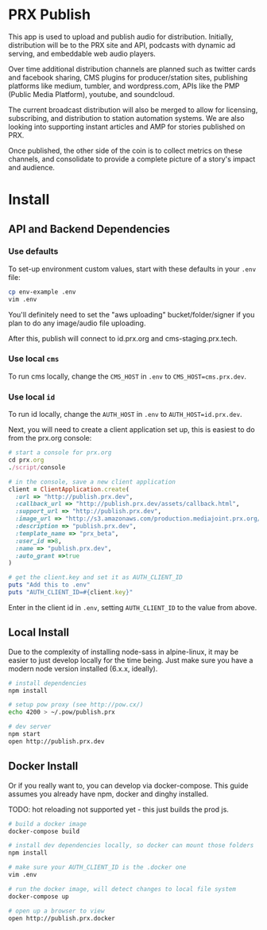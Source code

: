 # PRX Publish

This app is used to upload and publish audio for distribution.
Initially, distribution will be to the PRX site and API, podcasts with dynamic ad serving, and embeddable web audio players.

Over time additional distribution channels are planned such as twitter cards and facebook sharing, CMS plugins for producer/station sites, publishing platforms like medium, tumbler, and wordpress.com, APIs like the PMP (Public Media Platform), youtube, and soundcloud.

The current broadcast distribution will also be merged to allow for licensing, subscribing, and distribution to station automation systems. We are also looking into supporting instant articles and AMP for stories published on PRX.

Once published, the other side of the coin is to collect metrics on these channels, and consolidate to provide a complete picture of a story's impact and audience.

# Install

## API and Backend Dependencies

### Use defaults
To set-up environment custom values, start with these defaults in your `.env` file:
``` sh
cp env-example .env
vim .env
```

You'll definitely need to set the "aws uploading" bucket/folder/signer if you plan
to do any image/audio file uploading.

After this, publish will connect to id.prx.org and cms-staging.prx.tech.

### Use local `cms`
To run cms locally, change the `CMS_HOST` in `.env` to `CMS_HOST=cms.prx.dev`.

###  Use local `id`
To run id locally, change the `AUTH_HOST` in `.env` to `AUTH_HOST=id.prx.dev`.

Next, you will need to create a client application set up, this is easiest to do from the prx.org console:
``` ruby
# start a console for prx.org
cd prx.org
./script/console

# in the console, save a new client application
client = ClientApplication.create(
  :url => "http://publish.prx.dev",
  :callback_url => "http://publish.prx.dev/assets/callback.html",
  :support_url => "http://publish.prx.dev",
  :image_url => "http://s3.amazonaws.com/production.mediajoint.prx.org/public/comatose_files/4625/prx-logo_large.png",
  :description => "publish.prx.dev",
  :template_name => "prx_beta",
  :user_id =>8,
  :name => "publish.prx.dev",
  :auto_grant =>true
)

# get the client.key and set it as AUTH_CLIENT_ID
puts "Add this to .env"
puts "AUTH_CLIENT_ID=#{client.key}"
```

Enter in the client id in `.env`, setting `AUTH_CLIENT_ID` to the value from above.

## Local Install

Due to the complexity of installing node-sass in alpine-linux, it may be easier
to just develop locally for the time being.  Just make sure you have a modern
node version installed (6.x.x, ideally).

``` sh
# install dependencies
npm install

# setup pow proxy (see http://pow.cx/)
echo 4200 > ~/.pow/publish.prx

# dev server
npm start
open http://publish.prx.dev
```

## Docker Install

Or if you really want to, you can develop via docker-compose.
This guide assumes you already have npm, docker and dinghy installed.

TODO: hot reloading not supported yet - this just builds the prod js.

``` sh
# build a docker image
docker-compose build

# install dev dependencies locally, so docker can mount those folders
npm install

# make sure your AUTH_CLIENT_ID is the .docker one
vim .env

# run the docker image, will detect changes to local file system
docker-compose up

# open up a browser to view
open http://publish.prx.docker
```
